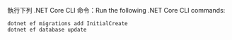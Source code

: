 
<span data-ttu-id="10ca3-101">執行下列 .NET Core CLI 命令：</span><span class="sxs-lookup"><span data-stu-id="10ca3-101">Run the following .NET Core CLI commands:</span></span>

```console
dotnet ef migrations add InitialCreate
dotnet ef database update
```